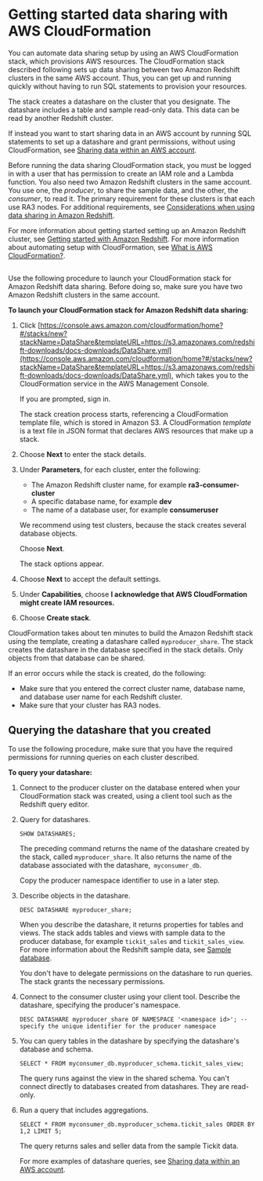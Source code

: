# Getting started data sharing with AWS CloudFormation<a name="data-sharing-within-account-CF"></a>

You can automate data sharing setup by using an AWS CloudFormation stack, which provisions AWS resources\. The CloudFormation stack described following sets up data sharing between two Amazon Redshift clusters in the same AWS account\. Thus, you can get up and running quickly without having to run SQL statements to provision your resources\.

The stack creates a datashare on the cluster that you designate\. The datashare includes a table and sample read\-only data\. This data can be read by another Redshift cluster\.

If instead you want to start sharing data in an AWS account by running SQL statements to set up a datashare and grant permissions, without using CloudFormation, see [Sharing data within an AWS account](within-account.md)\.

Before running the data sharing CloudFormation stack, you must be logged in with a user that has permission to create an IAM role and a Lambda function\. You also need two Amazon Redshift clusters in the same account\. You use one, the *producer*, to share the sample data, and the other, the *consumer*, to read it\. The primary requirement for these clusters is that each use RA3 nodes\. For additional requirements, see [Considerations when using data sharing in Amazon Redshift](considerations.md)\.

For more information about getting started setting up an Amazon Redshift cluster, see [Getting started with Amazon Redshift](https://docs.aws.amazon.com/redshift/latest/gsg/getting-started.html)\. For more information about automating setup with CloudFormation, see [What is AWS CloudFormation?](https://docs.aws.amazon.com/AWSCloudFormation/latest/UserGuide/Welcome.html)\.

## <a name="data-sharing-within-account-CF-stack"></a>

Use the following procedure to launch your CloudFormation stack for Amazon Redshift data sharing\. Before doing so, make sure you have two Amazon Redshift clusters in the same account\. 

**To launch your CloudFormation stack for Amazon Redshift data sharing:**

1. Click [https://console.aws.amazon.com/cloudformation/home?#/stacks/new?stackName=DataShare&templateURL=https://s3.amazonaws.com/redshift-downloads/docs-downloads/DataShare.yml](https://console.aws.amazon.com/cloudformation/home?#/stacks/new?stackName=DataShare&templateURL=https://s3.amazonaws.com/redshift-downloads/docs-downloads/DataShare.yml), which takes you to the CloudFormation service in the AWS Management Console\.

   If you are prompted, sign in\. 

   The stack creation process starts, referencing a CloudFormation template file, which is stored in Amazon S3\. A CloudFormation *template* is a text file in JSON format that declares AWS resources that make up a stack\. 

1. Choose **Next** to enter the stack details\.

1. Under **Parameters**, for each cluster, enter the following:
   + The Amazon Redshift cluster name, for example **ra3\-consumer\-cluster**
   + A specific database name, for example **dev**
   + The name of a database user, for example **consumeruser**

   We recommend using test clusters, because the stack creates several database objects\.

   Choose **Next**\. 

   The stack options appear\. 

1. Choose **Next** to accept the default settings\.

1. Under **Capabilities**, choose **I acknowledge that AWS CloudFormation might create IAM resources\.**

1. Choose **Create stack**\. 

CloudFormation takes about ten minutes to build the Amazon Redshift stack using the template, creating a datashare called `myproducer_share`\. The stack creates the datashare in the database specified in the stack details\. Only objects from that database can be shared\.

If an error occurs while the stack is created, do the following:
+ Make sure that you entered the correct cluster name, database name, and database user name for each Redshift cluster\. 
+ Make sure that your cluster has RA3 nodes\.

## Querying the datashare that you created<a name="data-sharing-within-account-CF-querying"></a>

To use the following procedure, make sure that you have the required permissions for running queries on each cluster described\.

**To query your datashare:**

1. Connect to the producer cluster on the database entered when your CloudFormation stack was created, using a client tool such as the Redshift query editor\.

1. Query for datashares\.

   ```
   SHOW DATASHARES;
   ```

   The preceding command returns the name of the datashare created by the stack, called `myproducer_share`\. It also returns the name of the database associated with the datashare,` myconsumer_db`\. 

   Copy the producer namespace identifier to use in a later step\.

1. Describe objects in the datashare\.

   ```
   DESC DATASHARE myproducer_share;
   ```

   When you describe the datashare, it returns properties for tables and views\. The stack adds tables and views with sample data to the producer database, for example `tickit_sales` and `tickit_sales_view`\. For more information about the Redshift sample data, see [Sample database](https://docs.aws.amazon.com/redshift/latest/dg/c_sampledb.html)\.

   You don't have to delegate permissions on the datashare to run queries\. The stack grants the necessary permissions\.

1. Connect to the consumer cluster using your client tool\. Describe the datashare, specifying the producer's namespace\.

   ```
   DESC DATASHARE myproducer_share OF NAMESPACE '<namespace id>'; --specify the unique identifier for the producer namespace
   ```

1. You can query tables in the datashare by specifying the datashare's database and schema\.

   ```
   SELECT * FROM myconsumer_db.myproducer_schema.tickit_sales_view;
   ```

   The query runs against the view in the shared schema\. You can't connect directly to databases created from datashares\. They are read\-only\.

1. Run a query that includes aggregations\.

   ```
   SELECT * FROM myconsumer_db.myproducer_schema.tickit_sales ORDER BY 1,2 LIMIT 5;
   ```

   The query returns sales and seller data from the sample Tickit data\.

   For more examples of datashare queries, see [Sharing data within an AWS account](within-account.md)\.